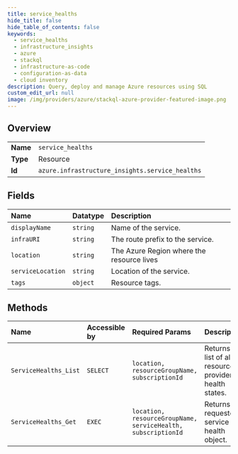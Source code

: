```yaml
---
title: service_healths
hide_title: false
hide_table_of_contents: false
keywords:
  - service_healths
  - infrastructure_insights
  - azure    
  - stackql
  - infrastructure-as-code
  - configuration-as-data
  - cloud inventory
description: Query, deploy and manage Azure resources using SQL
custom_edit_url: null
image: /img/providers/azure/stackql-azure-provider-featured-image.png
---
```

  
    

## Overview
<table><tbody>
<tr><td><b>Name</b></td><td><code>service_healths</code></td></tr>
<tr><td><b>Type</b></td><td>Resource</td></tr>
<tr><td><b>Id</b></td><td><code>azure.infrastructure_insights.service_healths</code></td></tr>
</tbody></table>

## Fields
| Name | Datatype | Description |
|:-----|:---------|:------------|
| `displayName` | `string` | Name of the service. |
| `infraURI` | `string` | The route prefix to the service. |
| `location` | `string` | The Azure Region where the resource lives |
| `serviceLocation` | `string` | Location of the service. |
| `tags` | `object` | Resource tags. |
## Methods
| Name | Accessible by | Required Params | Description |
|:-----|:--------------|:----------------|:------------|
| `ServiceHealths_List` | `SELECT` | `location, resourceGroupName, subscriptionId` | Returns the list of all resource provider health states. |
| `ServiceHealths_Get` | `EXEC` | `location, resourceGroupName, serviceHealth, subscriptionId` | Returns the requested service health object. |
